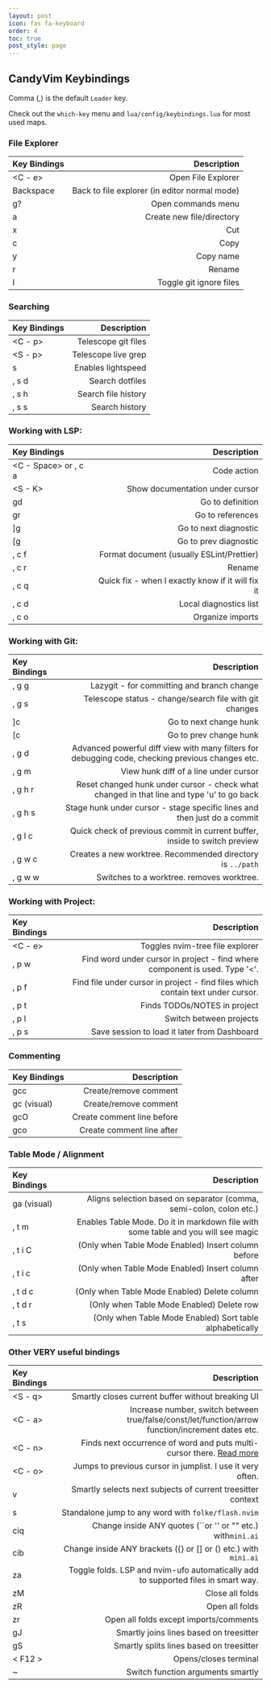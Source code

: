 ```yaml
---
layout: post
icon: fas fa-keyboard
order: 4
toc: true
post_style: page
---
```


## CandyVim Keybindings

Comma (,) is the default `Leader` key.

Check out the `which-key` menu and `lua/config/keybindings.lua` for most used maps.

### File Explorer

| **Key Bindings** | **Description** |
| :--------------- | --------------: |
| <C - e>      | Open File Explorer                            |
| Backspace    | Back to file explorer (in editor normal mode) |
| g?           | Open commands menu                            |
| a            | Create new file/directory                     |
| x            | Cut                                           |
| c            | Copy                                          |
| y            | Copy name                                     |
| r            | Rename                                        |
| I            | Toggle git ignore files                       |

### Searching

| **Key Bindings** | **Description** |
| :--------------- | --------------: |
| <C - p>      | Telescope git files |
| <S - p>      | Telescope live grep |
| s            | Enables lightspeed  |
| , s d        | Search dotfiles     |
| , s h        | Search file history |
| , s s        | Search history      |

### Working with LSP:

| **Key Bindings** | **Description** |
| :--------------- | --------------: |
| <C - Space> or , c a | Code action                                       |
| <S - K>              | Show documentation under cursor                   |
| gd                   | Go to definition                                  |
| gr                   | Go to references                                  |
| ]g                   | Go to next diagnostic                             |
| [g                   | Go to prev diagnostic                             |
| , c f                | Format document (usually ESLint/Prettier)         |
| , c r                | Rename                                            |
| , c q                | Quick fix - when I exactly know if it will fix it |
| , c d                | Local diagnostics list                            |
| , c o                | Organize imports                                  |

### Working with Git:

| **Key Bindings** | **Description** |
| :--------------- | --------------: |
| , g g        | Lazygit - for committing and branch change |
| , g s        | Telescope status - change/search file with git changes |
| ]c           | Go to next change hunk |
| [c           | Go to prev change hunk |
| , g d        | Advanced powerful diff view with many filters for debugging code, checking previous changes etc. |
| , g m        | View hunk diff of a line under cursor |
| , g h r      | Reset changed hunk under cursor -  check what changed in that line and type 'u' to go back |
| , g h s      | Stage hunk under cursor - stage specific lines and then just do a commit |
| , g l c      | Quick check of previous commit in current buffer, <C-s> inside to switch preview |
| , g w c      | Creates a new worktree. Recommended directory is `../path` |
| , g w w      | Switches to a worktree. <C-d> removes worktree. |

### Working with Project:

| **Key Bindings** | **Description** |
| :--------------- | --------------: |
| <C - e>      | Toggles nvim-tree file explorer |
| , p w        | Find word under cursor in project - find where component is used. Type '<'. |
| , p f        | Find file under cursor in project - find files which contain text under cursor.|
| , p t        | Finds TODOs/NOTES in project |
| , p l        | Switch between projects |
| , p s        | Save session to load it later from Dashboard |

### Commenting

| **Key Bindings** | **Description** |
| :--------------- | --------------: |
| gcc          | Create/remove comment      |
| gc (visual)  | Create/remove comment      |
| gcO          | Create comment line before |
| gco          | Create comment line after  |

### Table Mode / Alignment

| **Key Bindings** | **Description** |
| :--------------- | --------------: |
| ga (visual)  | Aligns selection based on separator (comma, semi-colon, colon etc.)               |
| , t m        | Enables Table Mode. Do it in markdown file with some table and you will see magic |
| , t i C      | (Only when Table Mode Enabled) Insert column before                               |
| , t i c      | (Only when Table Mode Enabled) Insert column after                                |
| , t d c      | (Only when Table Mode Enabled) Delete column                                      |
| , t d r      | (Only when Table Mode Enabled) Delete row                                         |
| , t s        | (Only when Table Mode Enabled) Sort table alphabetically                          |

### Other VERY useful bindings

| **Key Bindings** | **Description** |
| :--------------- | --------------: |
| <S - q>      | Smartly closes current buffer without breaking UI |
| <C - a>      | Increase number, switch between true/false/const/let/function/arrow function/increment dates etc. |
| <C - n>      | Finds next occurrence of word and puts multi-cursor there. [Read more](https://github.com/mg979/vim-visual-multi/wiki) |
| <C - o>      | Jumps to previous cursor in jumplist. I use it very often. |
| v <ENTER>    | Smartly selects next subjects of current treesitter context |
| s            | Standalone jump to any word with `folke/flash.nvim` |
| ciq          | Change inside ANY quotes (``or '' or "" etc.) with`mini.ai` |
| cib          | Change inside ANY brackets ({} or [] or () etc.) with `mini.ai` |
| za           | Toggle folds. LSP and nvim-ufo automatically add to supported files in smart way. |
| zM           | Close all folds |
| zR           | Open all folds |
| zr           | Open all folds except imports/comments |
| gJ           | Smartly joins lines based on treesitter |
| gS           | Smartly splits lines based on treesitter |
| < F12 >      | Opens/closes terminal |
| ~            | Switch function arguments smartly |
